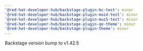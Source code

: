 ```yaml
---
'@red-hat-developer-hub/backstage-plugin-bc-test': minor
'@red-hat-developer-hub/backstage-plugin-mui4-test': minor
'@red-hat-developer-hub/backstage-plugin-mui5-test': minor
'@red-hat-developer-hub/backstage-plugin-qe-theme': minor
'@red-hat-developer-hub/backstage-plugin-theme': minor
---
```


Backstage version bump to v1.42.5
